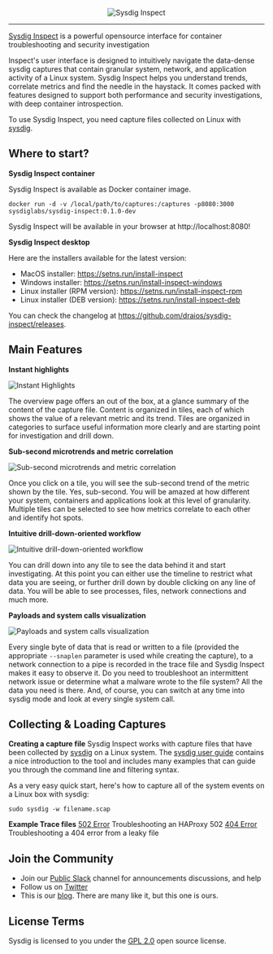 <p align="center">
  <img src="/public/assets/images/sysdig-inspect-logo-color-620x96.png" alt="Sysdig Inspect" />
</p>

---

[Sysdig Inspect](https://sysdig.com/blog/sysdig-inspect) is a powerful opensource interface for container troubleshooting and security investigation

Inspect's user interface is designed to intuitively navigate the data-dense sysdig captures that contain granular system, network, and application activity of a Linux system. Sysdig Inspect helps you understand trends, correlate metrics and find the needle in the haystack. It comes packed with features designed to support both performance and security investigations, with deep container introspection.

To use Sysdig Inspect, you need capture files collected on Linux with [sysdig](https://github.com/draios/sysdig).

Where to start?
---
**Sysdig Inspect container**

Sysdig Inspect is available as Docker container image.

```
docker run -d -v /local/path/to/captures:/captures -p8080:3000 sysdiglabs/sysdig-inspect:0.1.0-dev
```

Sysdig Inspect will be available in your browser at http://localhost:8080!


**Sysdig Inspect desktop**

Here are the installers available for the latest version:

* MacOS installer: https://setns.run/install-inspect
* Windows installer: https://setns.run/install-inspect-windows
* Linux installer (RPM version): https://setns.run/install-inspect-rpm
* Linux installer (DEB version): https://setns.run/install-inspect-deb

You can check the changelog at https://github.com/draios/sysdig-inspect/releases.


Main Features
---
**Instant highlights**

![Instant Highlights](/assets/screenshots/Sysdig-Inspect-1.png)

The overview page offers an out of the box, at a glance summary of the content of the capture file. Content is organized in tiles, each of which shows the value of a relevant metric and its trend. Tiles are organized in categories to surface useful information more clearly and are starting point for investigation and drill down.

**Sub-second microtrends and metric correlation**

![Sub-second microtrends and metric correlation](/assets/screenshots/Sysdig-Inspect-2.png)

Once you click on a tile, you will see the sub-second trend of the metric shown by the tile. Yes, sub-second. You will be amazed at how different your system, containers and applications look at this level of granularity.  Multiple tiles can be selected to see how metrics correlate to each other and identify hot spots.

**Intuitive drill-down-oriented workflow**

![Intuitive drill-down-oriented workflow](/assets/screenshots/Sysdig-Inspect-3.png)

You can drill down into any tile to see the data behind it and start investigating. At this point you can either use the timeline to restrict what data you are seeing, or further drill down by double clicking on any line of data. You will be able to see processes, files, network connections and much more.

**Payloads and system calls visualization**

![Payloads and system calls visualization](/assets/screenshots/Sysdig-Inspect-4.png)

Every single byte of data that is read or written to a file (provided the appropriate `--snaplen` parameter is used while creating the capture), to a network connection to a pipe is recorded in the trace file and Sysdig Inspect makes it easy to observe it. Do you need to troubleshoot an intermittent network issue or determine what a malware wrote to the file system? All the data you need is there. And, of course, you can switch at any time into sysdig mode and look at every single system call.

Collecting & Loading Captures
---
**Creating a capture file**
Sysdig Inspect works with capture files that have been collected by [sysdig](https://github.com/draios/sysdig) on a Linux system. The [sysdig user guide](https://github.com/draios/sysdig/wiki/Sysdig-User-Guide) contains a nice introduction to the tool and includes many examples that can guide you through the command line and filtering syntax.

As a very easy quick start, here's how to capture all of the system events on a Linux box with sysdig:

`sudo sysdig -w filename.scap`

**Example Trace files**
[502 Error](https://github.com/draios/sysdig-inspect/blob/master/capture-samples/502Error.scap) Troubleshooting an HAProxy 502
[404 Error](https://github.com/draios/sysdig-inspect/blob/master/capture-samples/404Error.scap) Troubleshooting a 404 error from a leaky file

Join the Community
---

* Join our [Public Slack](https://slack.sysdig.com) channel for announcements discussions, and help
* Follow us on [Twitter](https://twitter.com/sysdig)
* This is our [blog](https://sysdig.com/blog/sysdig-inspect). There are many like it, but this one is ours.

License Terms
---
Sysdig is licensed to you under the [GPL 2.0](https://github.com/draios/sysdig/blob/dev/COPYING) open source license.
